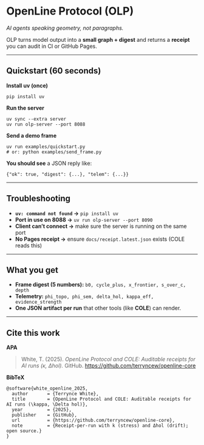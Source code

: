 # OpenLine Protocol (OLP)

_AI agents speaking geometry, not paragraphs._

OLP turns model output into a **small graph + digest** and returns a **receipt** you can audit in CI or GitHub Pages.

---

## Quickstart (60 seconds)

**Install uv (once)**
```
pip install uv
```

**Run the server**
```
uv sync --extra server
uv run olp-server --port 8088
```

**Send a demo frame**
```
uv run examples/quickstart.py
# or: python examples/send_frame.py
```

**You should see** a JSON reply like:
```
{"ok": true, "digest": {...}, "telem": {...}}
```

---

## Troubleshooting

- **`uv: command not found` →** `pip install uv`
- **Port in use on 8088 →** `uv run olp-server --port 8090`
- **Client can’t connect →** make sure the server is running on the same port
- **No Pages receipt →** ensure `docs/receipt.latest.json` exists (COLE reads this)

---

## What you get

- **Frame digest (5 numbers):** `b0, cycle_plus, x_frontier, s_over_c, depth`
- **Telemetry:** `phi_topo, phi_sem, delta_hol, kappa_eff, evidence_strength`
- **One JSON artifact per run** that other tools (like **COLE**) can render.

---

## Cite this work

**APA**
> White, T. (2025). *OpenLine Protocol and COLE: Auditable receipts for AI runs (κ, Δhol).* GitHub. https://github.com/terryncew/openline-core

**BibTeX**
```
@software{white_openline_2025,
  author       = {Terrynce White},
  title        = {OpenLine Protocol and COLE: Auditable receipts for AI runs (\kappa, \Delta hol)},
  year         = {2025},
  publisher    = {GitHub},
  url          = {https://github.com/terryncew/openline-core},
  note         = {Receipt-per-run with k (stress) and Δhol (drift); open source.}
}
```
